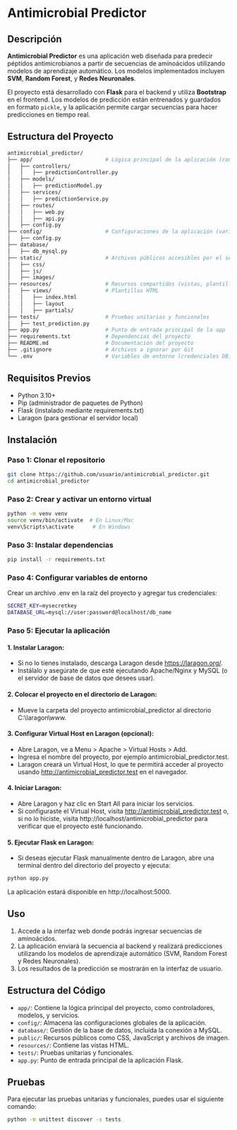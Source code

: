 # Antimicrobial Predictor

## Descripción

**Antimicrobial Predictor** es una aplicación web diseñada para predecir péptidos antimicrobianos a partir de secuencias de aminoácidos utilizando modelos de aprendizaje automático. Los modelos implementados incluyen **SVM**, **Random Forest**, y **Redes Neuronales**.

El proyecto está desarrollado con **Flask** para el backend y utiliza **Bootstrap** en el frontend. Los modelos de predicción están entrenados y guardados en formato `pickle`, y la aplicación permite cargar secuencias para hacer predicciones en tiempo real.

## Estructura del Proyecto

```bash
antimicrobial_predictor/
├── app/                       # Lógica principal de la aplicación (controladores, modelos, servicios)
│   ├── controllers/
│   │   ├── predictionController.py  
│   ├── models/
│   │   ├── predictionModel.py  
│   ├── services/
│   │   ├── predictionService.py  
│   ├── routes/
│   │   ├── web.py
│   │   ├── api.py
│   ├── config.py
├── config/                    # Configuraciones de la aplicación (variables de entorno, DB)
│   ├── config.py
├── database/
│   ├── db_mysql.py
├── static/                    # Archivos públicos accesibles por el servidor
│   ├── css/
│   ├── js/
│   ├── images/
├── resources/                 # Recursos compartidos (vistas, plantillas)
│   ├── views/                 # Plantillas HTML
│   │   ├── index.html
│   │   ├── layout
│   │   ├── partials/
├── tests/                     # Pruebas unitarias y funcionales
│   ├── test_prediction.py
├── app.py                     # Punto de entrada principal de la app
├── requirements.txt           # Dependencias del proyecto
├── README.md                  # Documentación del proyecto
├── .gitignore                 # Archivos a ignorar por Git
└── .env                       # Variables de entorno (credenciales DB, claves API)
```

## Requisitos Previos
- Python 3.10+
- Pip (administrador de paquetes de Python)
- Flask (instalado mediante requirements.txt)
- Laragon (para gestionar el servidor local)

## Instalación
### Paso 1: Clonar el repositorio
```bash
git clone https://github.com/usuario/antimicrobial_predictor.git
cd antimicrobial_predictor
```
### Paso 2: Crear y activar un entorno virtual
```bash
python -m venv venv
source venv/bin/activate  # En Linux/Mac
venv\Scripts\activate      # En Windows
```
### Paso 3: Instalar dependencias
```bash
pip install -r requirements.txt
```
### Paso 4: Configurar variables de entorno
Crear un archivo .env en la raíz del proyecto y agregar tus credenciales:
```bash
SECRET_KEY=mysecretkey
DATABASE_URL=mysql://user:password@localhost/db_name
```
### Paso 5: Ejecutar la aplicación
#### 1. Instalar Laragon:
- Si no lo tienes instalado, descarga Laragon desde https://laragon.org/.
- Instálalo y asegúrate de que esté ejecutando Apache/Nginx y MySQL (o el servidor de base de datos que desees usar).
#### 2. Colocar el proyecto en el directorio de Laragon:
- Mueve la carpeta del proyecto antimicrobial_predictor al directorio C:\laragon\www\.

#### 3. Configurar Virtual Host en Laragon (opcional):
- Abre Laragon, ve a Menu > Apache > Virtual Hosts > Add.
- Ingresa el nombre del proyecto, por ejemplo antimicrobial_predictor.test.
- Laragon creará un Virtual Host, lo que te permitirá acceder al proyecto usando http://antimicrobial_predictor.test en el navegador.

#### 4. Iniciar Laragon:
- Abre Laragon y haz clic en Start All para iniciar los servicios.
- Si configuraste el Virtual Host, visita http://antimicrobial_predictor.test o, si no lo hiciste, visita http://localhost/antimicrobial_predictor para verificar que el proyecto esté funcionando.

#### 5. Ejecutar Flask en Laragon:
- Si deseas ejecutar Flask manualmente dentro de Laragon, abre una terminal dentro del directorio del proyecto y ejecuta:
```bash
python app.py
```
La aplicación estará disponible en http://localhost:5000.

## Uso
1. Accede a la interfaz web donde podrás ingresar secuencias de aminoácidos.
2. La aplicación enviará la secuencia al backend y realizará predicciones utilizando los modelos de aprendizaje automático (SVM, Random Forest y Redes Neuronales).
3. Los resultados de la predicción se mostrarán en la interfaz de usuario.

## Estructura del Código
- `app/`: Contiene la lógica principal del proyecto, como controladores, modelos, y servicios.
- `config/`: Almacena las configuraciones globales de la aplicación.
- `database/`: Gestión de la base de datos, incluida la conexión a MySQL.
- `public/`: Recursos públicos como CSS, JavaScript y archivos de imagen.
- `resources/`: Contiene las vistas HTML.
- `tests/`: Pruebas unitarias y funcionales.
- `app.py`: Punto de entrada principal de la aplicación Flask.

## Pruebas
Para ejecutar las pruebas unitarias y funcionales, puedes usar el siguiente comando:
```bash
python -m unittest discover -s tests
```